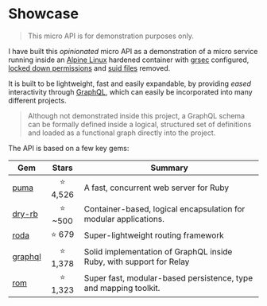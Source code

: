 # Showcase

> This micro API is for demonstration purposes only.

I have built this _opinionated_ micro API as a demonstration of a micro service running inside an [Alpine Linux]() hardened container with [grsec](https://grsecurity.net/) configured, [locked down permissions](https://raw.githubusercontent.com/davidkelley/docker-base/alpine-ruby/harden.sh) and [suid files](https://blog.tutum.co/2015/02/03/hardening-containers-disable-suid-programs/) removed.

It is built to be lightweight, fast and easily expandable, by providing _eased_ interactivity through [GraphQL](https://facebook.github.io/graphql/), which can easily be incorporated into many different projects.

> Although not demonstrated inside this project, a GraphQL schema can be formally defined inside a logical, structured set of definitions and loaded as a functional graph directly into the project.

The API is based on a few key gems:

| Gem | Stars | Summary |
|---|:---:|---|
| [puma](http://puma.io/) | ⭐️ 4,526 | A fast, concurrent web server for Ruby |
| [dry-rb](https://github.com/dry-rb) | ⭐️ ~500 | Container-based, logical encapsulation for modular applications. |
| [roda](https://github.com/jeremyevans/roda) | ⭐️ 679 | Super-lightweight routing framework |
| [graphql](https://rmosolgo.github.io/graphql-ruby/) | ⭐️ 1,378 | Solid implementation of GraphQL inside Ruby, with support for Relay |
| [rom](http://rom-rb.org/) | ⭐️ 1,323 | Super fast, modular-based persistence, type and mapping toolkit. |
